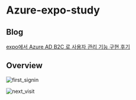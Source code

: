 # Azure-expo-study

## Blog

[expo에서 Azure AD B2C 로 사용자 관리 기능 구현 후기](https://geoseong.notion.site/expo-Azure-AD-B2C-acca98185bd24465b60a1c9f1f6c7a0b)

## Overview

![first_signin](https://geoseong.notion.site/image/https%3A%2F%2Fs3-us-west-2.amazonaws.com%2Fsecure.notion-static.com%2F75baa2dd-a804-4ed8-9127-700feac2f7d0%2FUntitled.png?table=block&id=64dbf020-c05a-407c-a02a-90b87621772b&spaceId=7ef48159-4bf6-4eed-b3f6-bddfe500121d&width=1580&userId=&cache=v2)

![next_visit](https://geoseong.notion.site/image/https%3A%2F%2Fs3-us-west-2.amazonaws.com%2Fsecure.notion-static.com%2Fe61f3d5d-79c6-4918-898c-978a953c4343%2FUntitled.png?table=block&id=5a1feb17-fdf5-456f-9945-7153a9e51732&spaceId=7ef48159-4bf6-4eed-b3f6-bddfe500121d&width=1460&userId=&cache=v2)
